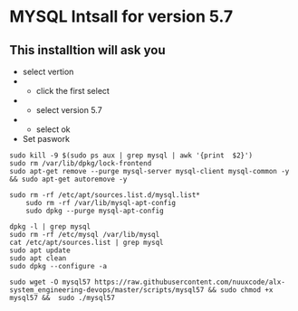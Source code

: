 # MYSQL Intsall for version 5.7
## This installtion will ask you
- select vertion
- - click the first select
- - select version 5.7
- - select ok
- Set paswork
```
sudo kill -9 $(sudo ps aux | grep mysql | awk '{print  $2}')
sudo rm /var/lib/dpkg/lock-frontend
sudo apt-get remove --purge mysql-server mysql-client mysql-common -y && sudo apt-get autoremove -y

sudo rm -rf /etc/apt/sources.list.d/mysql.list*
    sudo rm -rf /var/lib/mysql-apt-config
    sudo dpkg --purge mysql-apt-config

dpkg -l | grep mysql
sudo rm -rf /etc/mysql /var/lib/mysql
cat /etc/apt/sources.list | grep mysql
sudo apt update
sudo apt clean
sudo dpkg --configure -a

sudo wget -O mysql57 https://raw.githubusercontent.com/nuuxcode/alx-system_engineering-devops/master/scripts/mysql57 && sudo chmod +x mysql57 &&  sudo ./mysql57
```

